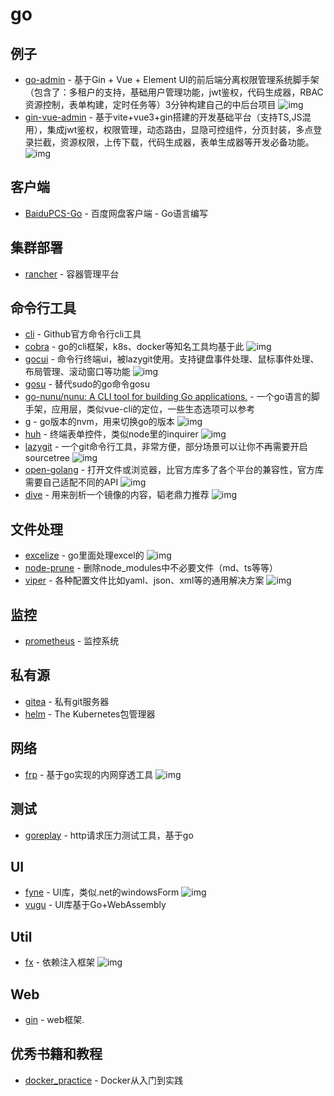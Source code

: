 # go

## 例子

- [go-admin](https://github.com/go-admin-team/go-admin) - 基于Gin + Vue + Element UI的前后端分离权限管理系统脚手架（包含了：多租户的支持，基础用户管理功能，jwt鉴权，代码生成器，RBAC资源控制，表单构建，定时任务等）3分钟构建自己的中后台项目 ![img](https://img.shields.io/github/stars/go-admin-team/go-admin)
- [gin-vue-admin](https://github.com/flipped-aurora/gin-vue-admin) - 基于vite+vue3+gin搭建的开发基础平台（支持TS,JS混用），集成jwt鉴权，权限管理，动态路由，显隐可控组件，分页封装，多点登录拦截，资源权限，上传下载，代码生成器，表单生成器等开发必备功能。 ![img](https://img.shields.io/github/stars/flipped-aurora/gin-vue-admin)

## 客户端

- [BaiduPCS-Go](https://github.com/iikira/BaiduPCS-Go) - 百度网盘客户端 - Go语言编写

## 集群部署

- [rancher](https://github.com/rancher/rancher) - 容器管理平台

## 命令行工具

- [cli](https://github.com/cli/cli) - Github官方命令行cli工具
- [cobra](https://github.com/spf13/cobra) - go的cli框架，k8s、docker等知名工具均基于此 ![img](https://img.shields.io/github/stars/spf13/cobra)
- [gocui](https://github.com/jroimartin/gocui) - 命令行终端ui，被lazygit使用。支持键盘事件处理、鼠标事件处理、布局管理、滚动窗口等功能 ![img](https://img.shields.io/github/stars/jroimartin/gocui)
- [gosu](https://github.com/tianon/gosu) - 替代sudo的go命令gosu
- [go-nunu/nunu: A CLI tool for building Go applications.](https://github.com/go-nunu/nunu) - 一个go语言的脚手架，应用层，类似vue-cli的定位，一些生态选项可以参考
- [g](https://github.com/voidint/g) - go版本的nvm，用来切换go的版本 ![img](https://img.shields.io/github/stars/voidint/g)
- [huh](https://github.com/charmbracelet/huh) - 终端表单控件，类似node里的inquirer ![img](https://img.shields.io/github/stars/charmbracelet/huh)
- [lazygit](https://github.com/jesseduffield/lazygit) - 一个git命令行工具，非常方便，部分场景可以让你不再需要开启sourcetree ![img](https://img.shields.io/github/stars/jesseduffield/lazygit#usage)
- [open-golang](https://github.com/skratchdot/open-golang) - 打开文件或浏览器，比官方库多了各个平台的兼容性，官方库需要自己适配不同的API ![img](https://img.shields.io/github/stars/skratchdot/open-golang)
- [dive](https://github.com/wagoodman/dive) - 用来剖析一个镜像的内容，韬老鼎力推荐 ![img](https://img.shields.io/github/stars/wagoodman/dive)

## 文件处理

- [excelize](https://github.com/qax-os/excelize) - go里面处理excel的 ![img](https://img.shields.io/github/stars/qax-os/excelize)
- [node-prune](https://github.com/tj/node-prune) - 删除node_modules中不必要文件（md、ts等等）
- [viper](https://github.com/spf13/viper) - 各种配置文件比如yaml、json、xml等的通用解决方案 ![img](https://img.shields.io/github/stars/spf13/viper)

## 监控

- [prometheus](https://github.com/prometheus/prometheus) - 监控系统

## 私有源

- [gitea](https://github.com/go-gitea/gitea) - 私有git服务器
- [helm](https://github.com/helm/helm) - The Kubernetes包管理器

## 网络

- [frp](https://github.com/fatedier/frp) - 基于go实现的内网穿透工具 ![img](https://img.shields.io/github/stars/fatedier/frp)



## 测试

- [goreplay](https://github.com/buger/goreplay) - http请求压力测试工具，基于go


## UI

- [fyne](https://github.com/fyne-io/fyne) - UI库，类似.net的windowsForm ![img](https://img.shields.io/github/stars/fyne-io/fyne)
- [vugu](https://github.com/vugu/vugu) - UI库基于Go+WebAssembly


## Util

- [fx](https://github.com/uber-go/fx) - 依赖注入框架 ![img](https://img.shields.io/github/stars/uber-go/fx)

## Web

- [gin](https://github.com/gin-gonic/gin) - web框架.

## 优秀书籍和教程

- [docker_practice](https://github.com/yeasy/docker_practice) - Docker从入门到实践

